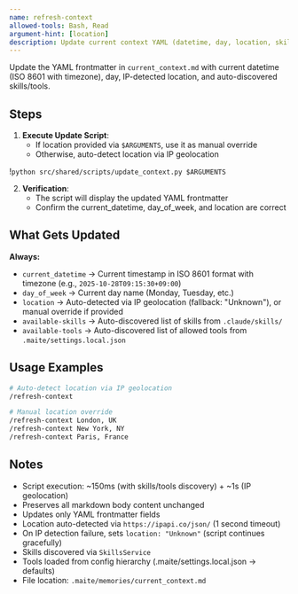 ```yaml
---
name: refresh-context
allowed-tools: Bash, Read
argument-hint: [location]
description: Update current context YAML (datetime, day, location, skills, tools)
---
```


Update the YAML frontmatter in `current_context.md` with current datetime (ISO 8601 with timezone), day, IP-detected location, and auto-discovered skills/tools.

## Steps

1. **Execute Update Script**:
   - If location provided via `$ARGUMENTS`, use it as manual override
   - Otherwise, auto-detect location via IP geolocation

!`python src/shared/scripts/update_context.py $ARGUMENTS`

2. **Verification**:
   - The script will display the updated YAML frontmatter
   - Confirm the current_datetime, day_of_week, and location are correct

## What Gets Updated

**Always:**
- `current_datetime` → Current timestamp in ISO 8601 format with timezone (e.g., `2025-10-28T09:15:30+09:00`)
- `day_of_week` → Current day name (Monday, Tuesday, etc.)
- `location` → Auto-detected via IP geolocation (fallback: "Unknown"), or manual override if provided
- `available-skills` → Auto-discovered list of skills from `.claude/skills/`
- `available-tools` → Auto-discovered list of allowed tools from `.maite/settings.local.json`

## Usage Examples

```bash
# Auto-detect location via IP geolocation
/refresh-context

# Manual location override
/refresh-context London, UK
/refresh-context New York, NY
/refresh-context Paris, France
```

## Notes

- Script execution: ~150ms (with skills/tools discovery) + ~1s (IP geolocation)
- Preserves all markdown body content unchanged
- Updates only YAML frontmatter fields
- Location auto-detected via `https://ipapi.co/json/` (1 second timeout)
- On IP detection failure, sets `location: "Unknown"` (script continues gracefully)
- Skills discovered via `SkillsService`
- Tools loaded from config hierarchy (.maite/settings.local.json → defaults)
- File location: `.maite/memories/current_context.md`
